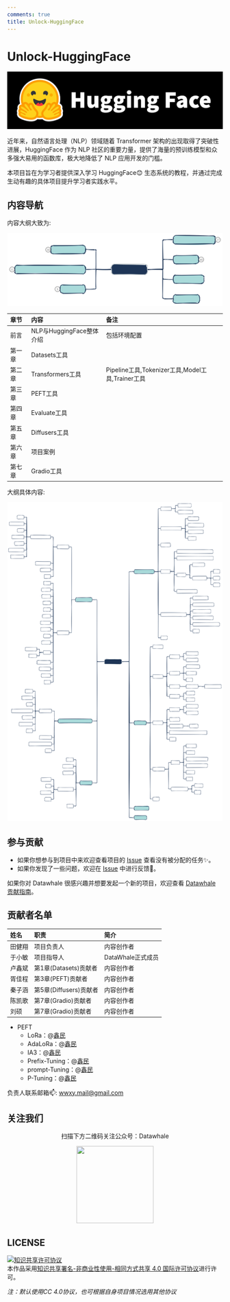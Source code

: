 ```yaml
---
comments: true
title: Unlock-HuggingFace
---
```


# Unlock-HuggingFace

![banner](./rep_index/images_brand_logos_hf-logo-with-white-title.png)

近年来，自然语言处理（NLP）领域随着 Transformer 架构的出现取得了突破性进展，HuggingFace 作为 NLP 社区的重要力量，提供了海量的预训练模型和众多强大易用的函数库，极大地降低了 NLP 应用开发的门槛。

本项目旨在为学习者提供深入学习 HuggingFace😊 生态系统的教程，并通过完成生动有趣的具体项目提升学习者实践水平。

## 内容导航

内容大纲大致为:

![nav](./rep_index/nav.svg)

| 章节   | 内容                     | 备注                                             |
| :----- | :----------------------- | :----------------------------------------------- |
| 前言   | NLP与HuggingFace整体介绍 | 包括环境配置                                     |
| 第一章 | Datasets工具             |                                                  |
| 第二章 | Transformers工具         | Pipeline工具,Tokenizer工具,Model工具,Trainer工具 |
| 第三章 | PEFT工具                 |                                                  |
| 第四章 | Evaluate工具             |                                                  |
| 第五章 | Diffusers工具            |                                                  |
| 第六章 | 项目案例                 |                                                  |
| 第七章 | Gradio工具               |                                                  |

大纲具体内容:

![map](./rep_index/unlock-hf-plan.svg)

## 参与贡献

- 如果你想参与到项目中来欢迎查看项目的 [Issue](https://github.com/datawhalechina/unlock-hf/issues) 查看没有被分配的任务✨。
- 如果你发现了一些问题，欢迎在 [Issue](https://github.com/datawhalechina/unlock-hf/issues) 中进行反馈🐛。

如果你对 Datawhale 很感兴趣并想要发起一个新的项目，欢迎查看 [Datawhale 贡献指南](https://github.com/datawhalechina/DOPMC#%E4%B8%BA-datawhale-%E5%81%9A%E5%87%BA%E8%B4%A1%E7%8C%AE)。

## 贡献者名单

| 姓名   | 职责                   | 简介              |
| :----- | :--------------------- | :---------------- |
| 田健翔 | 项目负责人             | 内容创作者        |
| 于小敏 | 项目指导人             | DataWhale正式成员 |
| 卢鑫斌 | 第1章(Datasets)贡献者  | 内容创作者        |
| 胥佳程 | 第3章(PEFT)贡献者      | 内容创作者        |
| 秦子涵 | 第5章(Diffusers)贡献者 | 内容创作者        |
| 陈凯歌 | 第7章(Gradio)贡献者    | 内容创作者        |
| 刘硕   | 第7章(Gradio)贡献者    | 内容创作者        |

- PEFT
    - LoRa：@[鑫民](https://github.com/fancyboi999)
    - AdaLoRa：@[鑫民](https://github.com/fancyboi999)
    - IA3：@[鑫民](https://github.com/fancyboi999)
    - Prefix-Tuning：@[鑫民](https://github.com/fancyboi999)
    - prompt-Tuning：@[鑫民](https://github.com/fancyboi999)
    - P-Tuning：@[鑫民](https://github.com/fancyboi999)

负责人联系邮箱📫:
<wwxy.mail@gmail.com>

## 关注我们

<div align=center>
<p>扫描下方二维码关注公众号：Datawhale</p>
<img src="https://raw.githubusercontent.com/datawhalechina/pumpkin-book/master/res/qrcode.jpeg" width = "180" height = "180">
</div>

## LICENSE

<a rel="license" href="http://creativecommons.org/licenses/by-nc-sa/4.0/"><img alt="知识共享许可协议" style="border-width:0" src="https://img.shields.io/badge/license-CC%20BY--NC--SA%204.0-lightgrey" /></a><br />本作品采用<a rel="license" href="http://creativecommons.org/licenses/by-nc-sa/4.0/">知识共享署名-非商业性使用-相同方式共享 4.0 国际许可协议</a>进行许可。

*注：默认使用CC 4.0协议，也可根据自身项目情况选用其他协议*
